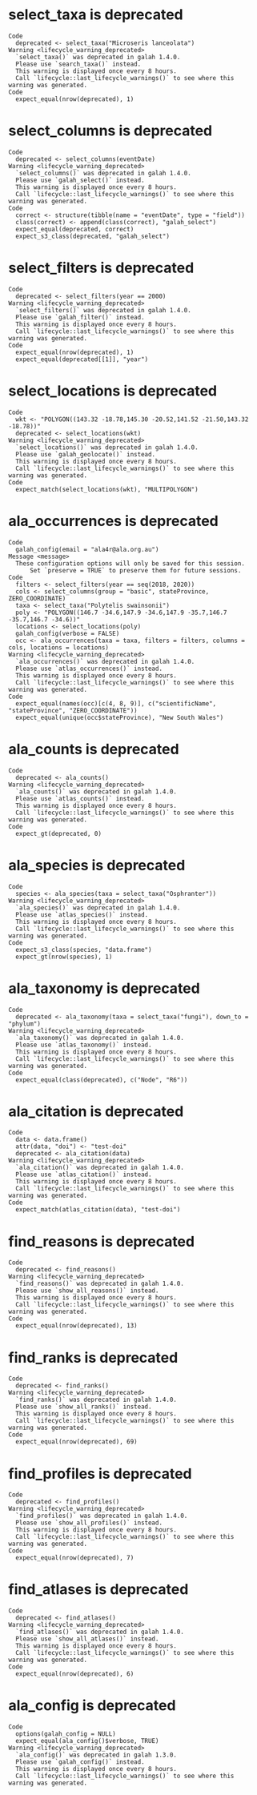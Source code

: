 # select_taxa is deprecated

    Code
      deprecated <- select_taxa("Microseris lanceolata")
    Warning <lifecycle_warning_deprecated>
      `select_taxa()` was deprecated in galah 1.4.0.
      Please use `search_taxa()` instead.
      This warning is displayed once every 8 hours.
      Call `lifecycle::last_lifecycle_warnings()` to see where this warning was generated.
    Code
      expect_equal(nrow(deprecated), 1)

# select_columns is deprecated

    Code
      deprecated <- select_columns(eventDate)
    Warning <lifecycle_warning_deprecated>
      `select_columns()` was deprecated in galah 1.4.0.
      Please use `galah_select()` instead.
      This warning is displayed once every 8 hours.
      Call `lifecycle::last_lifecycle_warnings()` to see where this warning was generated.
    Code
      correct <- structure(tibble(name = "eventDate", type = "field"))
      class(correct) <- append(class(correct), "galah_select")
      expect_equal(deprecated, correct)
      expect_s3_class(deprecated, "galah_select")

# select_filters is deprecated

    Code
      deprecated <- select_filters(year == 2000)
    Warning <lifecycle_warning_deprecated>
      `select_filters()` was deprecated in galah 1.4.0.
      Please use `galah_filter()` instead.
      This warning is displayed once every 8 hours.
      Call `lifecycle::last_lifecycle_warnings()` to see where this warning was generated.
    Code
      expect_equal(nrow(deprecated), 1)
      expect_equal(deprecated[[1]], "year")

# select_locations is deprecated

    Code
      wkt <- "POLYGON((143.32 -18.78,145.30 -20.52,141.52 -21.50,143.32 -18.78))"
      deprecated <- select_locations(wkt)
    Warning <lifecycle_warning_deprecated>
      `select_locations()` was deprecated in galah 1.4.0.
      Please use `galah_geolocate()` instead.
      This warning is displayed once every 8 hours.
      Call `lifecycle::last_lifecycle_warnings()` to see where this warning was generated.
    Code
      expect_match(select_locations(wkt), "MULTIPOLYGON")

# ala_occurrences is deprecated

    Code
      galah_config(email = "ala4r@ala.org.au")
    Message <message>
      These configuration options will only be saved for this session.
          Set `preserve = TRUE` to preserve them for future sessions.
    Code
      filters <- select_filters(year == seq(2018, 2020))
      cols <- select_columns(group = "basic", stateProvince, ZERO_COORDINATE)
      taxa <- select_taxa("Polytelis swainsonii")
      poly <- "POLYGON((146.7 -34.6,147.9 -34.6,147.9 -35.7,146.7 -35.7,146.7 -34.6))"
      locations <- select_locations(poly)
      galah_config(verbose = FALSE)
      occ <- ala_occurrences(taxa = taxa, filters = filters, columns = cols, locations = locations)
    Warning <lifecycle_warning_deprecated>
      `ala_occurrences()` was deprecated in galah 1.4.0.
      Please use `atlas_occurrences()` instead.
      This warning is displayed once every 8 hours.
      Call `lifecycle::last_lifecycle_warnings()` to see where this warning was generated.
    Code
      expect_equal(names(occ)[c(4, 8, 9)], c("scientificName", "stateProvince", "ZERO_COORDINATE"))
      expect_equal(unique(occ$stateProvince), "New South Wales")

# ala_counts is deprecated

    Code
      deprecated <- ala_counts()
    Warning <lifecycle_warning_deprecated>
      `ala_counts()` was deprecated in galah 1.4.0.
      Please use `atlas_counts()` instead.
      This warning is displayed once every 8 hours.
      Call `lifecycle::last_lifecycle_warnings()` to see where this warning was generated.
    Code
      expect_gt(deprecated, 0)

# ala_species is deprecated

    Code
      species <- ala_species(taxa = select_taxa("Osphranter"))
    Warning <lifecycle_warning_deprecated>
      `ala_species()` was deprecated in galah 1.4.0.
      Please use `atlas_species()` instead.
      This warning is displayed once every 8 hours.
      Call `lifecycle::last_lifecycle_warnings()` to see where this warning was generated.
    Code
      expect_s3_class(species, "data.frame")
      expect_gt(nrow(species), 1)

# ala_taxonomy is deprecated

    Code
      deprecated <- ala_taxonomy(taxa = select_taxa("fungi"), down_to = "phylum")
    Warning <lifecycle_warning_deprecated>
      `ala_taxonomy()` was deprecated in galah 1.4.0.
      Please use `atlas_taxonomy()` instead.
      This warning is displayed once every 8 hours.
      Call `lifecycle::last_lifecycle_warnings()` to see where this warning was generated.
    Code
      expect_equal(class(deprecated), c("Node", "R6"))

# ala_citation is deprecated

    Code
      data <- data.frame()
      attr(data, "doi") <- "test-doi"
      deprecated <- ala_citation(data)
    Warning <lifecycle_warning_deprecated>
      `ala_citation()` was deprecated in galah 1.4.0.
      Please use `atlas_citation()` instead.
      This warning is displayed once every 8 hours.
      Call `lifecycle::last_lifecycle_warnings()` to see where this warning was generated.
    Code
      expect_match(atlas_citation(data), "test-doi")

# find_reasons is deprecated

    Code
      deprecated <- find_reasons()
    Warning <lifecycle_warning_deprecated>
      `find_reasons()` was deprecated in galah 1.4.0.
      Please use `show_all_reasons()` instead.
      This warning is displayed once every 8 hours.
      Call `lifecycle::last_lifecycle_warnings()` to see where this warning was generated.
    Code
      expect_equal(nrow(deprecated), 13)

# find_ranks is deprecated

    Code
      deprecated <- find_ranks()
    Warning <lifecycle_warning_deprecated>
      `find_ranks()` was deprecated in galah 1.4.0.
      Please use `show_all_ranks()` instead.
      This warning is displayed once every 8 hours.
      Call `lifecycle::last_lifecycle_warnings()` to see where this warning was generated.
    Code
      expect_equal(nrow(deprecated), 69)

# find_profiles is deprecated

    Code
      deprecated <- find_profiles()
    Warning <lifecycle_warning_deprecated>
      `find_profiles()` was deprecated in galah 1.4.0.
      Please use `show_all_profiles()` instead.
      This warning is displayed once every 8 hours.
      Call `lifecycle::last_lifecycle_warnings()` to see where this warning was generated.
    Code
      expect_equal(nrow(deprecated), 7)

# find_atlases is deprecated

    Code
      deprecated <- find_atlases()
    Warning <lifecycle_warning_deprecated>
      `find_atlases()` was deprecated in galah 1.4.0.
      Please use `show_all_atlases()` instead.
      This warning is displayed once every 8 hours.
      Call `lifecycle::last_lifecycle_warnings()` to see where this warning was generated.
    Code
      expect_equal(nrow(deprecated), 6)

# ala_config is deprecated

    Code
      options(galah_config = NULL)
      expect_equal(ala_config()$verbose, TRUE)
    Warning <lifecycle_warning_deprecated>
      `ala_config()` was deprecated in galah 1.3.0.
      Please use `galah_config()` instead.
      This warning is displayed once every 8 hours.
      Call `lifecycle::last_lifecycle_warnings()` to see where this warning was generated.

